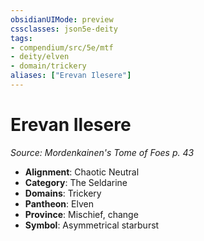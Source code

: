 ```yaml
---
obsidianUIMode: preview
cssclasses: json5e-deity
tags:
- compendium/src/5e/mtf
- deity/elven
- domain/trickery
aliases: ["Erevan Ilesere"]
---
```

# Erevan Ilesere
*Source: Mordenkainen's Tome of Foes p. 43* 

- **Alignment**: Chaotic Neutral
- **Category**: The Seldarine
- **Domains**: Trickery
- **Pantheon**: Elven
- **Province**: Mischief, change
- **Symbol**: Asymmetrical starburst